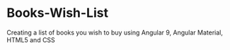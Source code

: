 # Books-Wish-List
Creating a list of books you wish to buy using Angular 9, Angular Material, HTML5 and CSS

